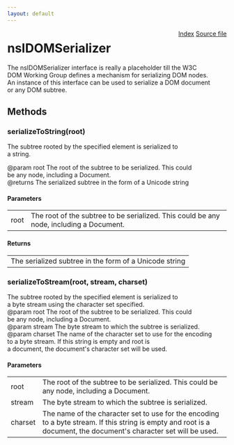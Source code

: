 ```yaml
---
layout: default
---
```

<div class='links' style='float:right'><a href="../index.html">Index</a>
<a href="http://dxr.mozilla.org/mozilla-central/source/dom/base/nsIDOMSerializer.idl">Source file</a>
</div>

# nsIDOMSerializer #
  
The nsIDOMSerializer interface is really a placeholder till the W3C  
DOM Working Group defines a mechanism for serializing DOM nodes.  
An instance of this interface can be used to serialize a DOM document  
or any DOM subtree.  
  

## Methods ##

### serializeToString(root) ###
  
The subtree rooted by the specified element is serialized to  
a string.  
  
@param root The root of the subtree to be serialized. This could  
            be any node, including a Document.  
@returns The serialized subtree in the form of a Unicode string  
  

#### Parameters ####

<table>

<tr>
<td>root</td>
<td>The root of the subtree to be serialized. This could  
            be any node, including a Document.  
</td>
</tr>

</table>

#### Returns ####

<table>

<tr>
<td>The serialized subtree in the form of a Unicode string  
</td>
</tr>

</table>

### serializeToStream(root, stream, charset) ###
  
The subtree rooted by the specified element is serialized to  
a byte stream using the character set specified.  
@param root The root of the subtree to be serialized. This could  
            be any node, including a Document.  
@param stream The byte stream to which the subtree is serialized.  
@param charset The name of the character set to use for the encoding  
               to a byte stream.  If this string is empty and root is  
               a document, the document's character set will be used.  
  

#### Parameters ####

<table>

<tr>
<td>root</td>
<td>The root of the subtree to be serialized. This could  
            be any node, including a Document.  
</td>
</tr>

<tr>
<td>stream</td>
<td>The byte stream to which the subtree is serialized.  
</td>
</tr>

<tr>
<td>charset</td>
<td>The name of the character set to use for the encoding  
               to a byte stream.  If this string is empty and root is  
               a document, the document's character set will be used.  
</td>
</tr>

</table>
